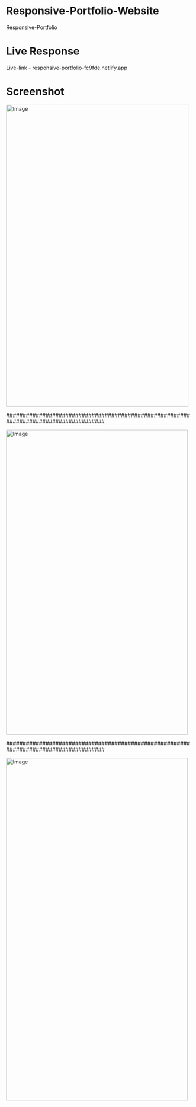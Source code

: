 # Responsive-Portfolio-Website
Responsive-Portfolio

# Live Response
Live-link - responsive-portfolio-fc9fde.netlify.app

# Screenshot

<img width="492" height="816" alt="Image" src="https://github.com/user-attachments/assets/f636a74b-a73e-40cb-bd18-b89576dff067" />

######################################################################################

<img width="490" height="824" alt="Image" src="https://github.com/user-attachments/assets/6b1c8271-bb53-4323-8096-2db36a92a2df" />

######################################################################################

<img width="490" height="926" alt="Image" src="https://github.com/user-attachments/assets/a960e2c9-5ff0-4be9-b975-18b3dd436578" />
